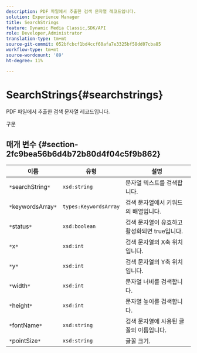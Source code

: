 ```yaml
---
description: PDF 파일에서 추출한 검색 문자열 레코드입니다.
solution: Experience Manager
title: SearchStrings
feature: Dynamic Media Classic,SDK/API
role: Developer,Administrator
translation-type: tm+mt
source-git-commit: 052bfcbcf1bd4ccf60afa7e3325bf58dd07cba85
workflow-type: tm+mt
source-wordcount: '89'
ht-degree: 11%

---
```



# SearchStrings{#searchstrings}

PDF 파일에서 추출한 검색 문자열 레코드입니다.

구문

## 매개 변수 {#section-2fc9bea56b6d4b72b80d4f04c5f9b862}

| 이름 | 유형 | 설명 |
|---|---|---|
| `*`searchString`*` | `xsd:string` | 문자열 텍스트를 검색합니다. |
| `*`keywordsArray`*` | `types:KeywordsArray` | 검색 문자열에서 키워드의 배열입니다. |
| `*`status`*` | `xsd:boolean` | 검색 문자열이 유효하고 활성화되면 true입니다. |
| `*`x`*` | `xsd:int` | 검색 문자열의 X축 위치입니다. |
| `*`y`*` | `xsd:int` | 검색 문자열의 Y축 위치입니다. |
| `*`width`*` | `xsd:int` | 문자열 너비를 검색합니다. |
| `*`height`*` | `xsd:int` | 문자열 높이를 검색합니다. |
| `*`fontName`*` | `xsd:string` | 검색 문자열에 사용된 글꼴의 이름입니다. |
| `*`pointSize`*` | `xsd:string` | 글꼴 크기. |


